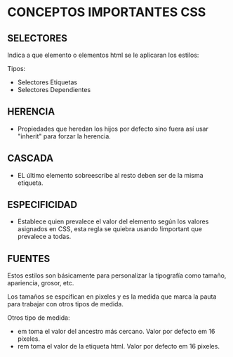 # CONCEPTOS IMPORTANTES CSS

## SELECTORES

Indica a que elemento o elementos html se le aplicaran los estilos:
    
Tipos:
- Selectores Etiquetas
- Selectores Dependientes


## HERENCIA

- Propiedades que heredan los hijos por defecto sino fuera así usar "inherit" para forzar la herencia.

## CASCADA

- EL último elemento sobreescribe al resto deben ser de la misma etiqueta.

## ESPECIFICIDAD

- Establece quien prevalece el valor del elemento según los valores asignados en CSS, esta regla se quiebra usando !important que prevalece a todas.

## FUENTES

Estos estilos son básicamente para personalizar la tipografía como tamaño, apariencia, grosor, etc. 

Los tamaños se espcifican en pixeles y es la medida que marca la pauta para trabajar con otros tipos de medida.

Otros tipo de medida:
- em toma el valor del ancestro más cercano. Valor por defecto em 16 pixeles.
- rem toma el valor de la etiqueta html. Valor por defecto em 16 pixeles.



